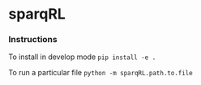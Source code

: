 # sparqRL

### Instructions

To install in develop mode
`pip install -e .`

To run a particular file
`python -m sparqRL.path.to.file`